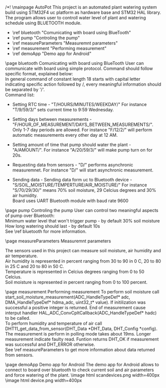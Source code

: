 
/*! \mainpage AutoPot
This project is an automated plant watering system build using STM32F4 uc platform as hardware base and STM32 HAL library. <br/>
The program allows user to controll water level of plant and watering schedule using BLUETOOTH module.

- \ref bluetooth "Comunicating with board using BlueTooth"
- \ref pump "Controling the pump"
- \ref measureParameters "Measuremnt parameters"
- \ref measurement "Performing measurement"
- \ref demoApp "Demo app for Android"

\page bluetooth Comunicating with board using BlueTooth
User can communicate with board using simple protocol. Command should follow specific format, explained below:<br/>
In general command of constant length 18 starts with capital letter indicating specific action followed by /, every meaningful information should be separated by '/'. <br/>
Command list:

- Setting RTC time - "T/HOURS/MINUTES/WEEKDAY/" For instance "T/9/59/3/" sets current time to 9:59 Wednesday. <br/>

- Setting days between measurements - "F/HOUR_OF_MEASUREMENT/DAYS_BETWEEN_MEASUREMENTS/". Only 1-7 day periods are allowed. For instance "F/12/2/" will perform automatic measurements every other day at 12 AM. <br/>

- Setting amount of time that pump should water the plant - "A/AMOUNT/". For instance "A/20/59/3/" will make pump turn on for 20s. <br/>

- Requesting data from sensors - "D/" performs asynchronic measuremnet. For instance "D/" will start asynchronic measurement. <br/>

- Sending data - Sending data form uc to Bluetooth device - "S/SOIL_MOISTURE/TEMPERTURE/AIR_MOISTURE/" For instance "S/70/29/30/" means 70% soil moisture, 29 Celcius degrees and 30% air humidity. <br/>
Board uses UART Bluetooth module with baud rate 9600

\page pump Controling the pump
User can control two meaningful aspects of pump over Bluetooth: <br/>
Minimum water level that won't trigger pump - by default 30% soil moisture <br/>
How long watering should last - by default 10s<br/>
See \ref bluetooth for more information.<br/>

\page measureParameters Measuremnt parameters

The sensors used in this project can measure soil moisture, air humidity and air temperature. <br/>
Air humidity is represented in percent ranging from 30 to 90 in 0 C, 20 to 80 in 25 C and 20 to 80 in 50 C.<br/>
Temperature is represented in Celcius degrees ranging from 0 to 50 Celcius.<br/>
Soil moisture is represented in percent ranging from 0 to 100 percent.<br/>

\page measurement Performing measurement
To perform soil moisture call start_soil_moisture_measurement(ADC_HandleTypeDef* adc, DMA_HandleTypeDef* hdma_adc, uint32_t* value). If initilization was successful a positive integer is returned. End of measurement cause interput handler HAL_ADC_ConvCpltCallback(ADC_HandleTypeDef* hadc) to be called. <br/>
To perform humidity and temperature of air call DHT11_get_data_from_sensor(DHT_Data *DHT_Data, DHT_Config *config). The measurement is perform in polling mode takes about 19ms. Longer measurement indicate faulty read. Funtion returns DHT_OK if measurement was successful and DHT_ERROR otherwise. <br/>
See \ref measureParameters to get more information about data returned from sensors. <br/>

\page demoApp Demo app for Android
The demo app for Android allows to connect to board over bluetooth to check current soil and air parameters and force watering of the plant.
\image html scandevices.png width=400px
\image html device.png width=400px

